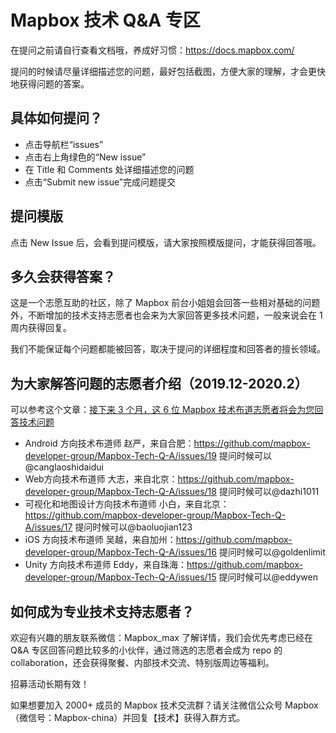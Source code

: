 # Mapbox 技术 Q&A 专区
在提问之前请自行查看文档哦，养成好习惯：https://docs.mapbox.com/

提问的时候请尽量详细描述您的问题，最好包括截图，方便大家的理解，才会更快地获得问题的答案。

## 具体如何提问？
- 点击导航栏“issues”
- 点击右上角绿色的“New issue”
- 在 Title 和 Comments 处详细描述您的问题
- 点击“Submit new issue”完成问题提交

## 提问模版
点击 New Issue 后，会看到提问模版，请大家按照模版提问，才能获得回答哦。

## 多久会获得答案？
这是一个志愿互助的社区，除了 Mapbox 前台小姐姐会回答一些相对基础的问题外，不断增加的技术支持志愿者也会来为大家回答更多技术问题，一般来说会在 1 周内获得回复。

我们不能保证每个问题都能被回答，取决于提问的详细程度和回答者的擅长领域。

## 为大家解答问题的志愿者介绍（2019.12-2020.2）
可以参考这个文章：[接下来 3 个月，这 6 位 Mapbox 技术布道志愿者将会为您回答技术问题](https://mp.weixin.qq.com/s?__biz=MzIwNTU1MDM2Mg==&mid=2247488342&idx=3&sn=00858f23fe0a09dc0c39f7befd282664&chksm=972e7523a059fc35451ecfd979b4dc1fa279c8b092299030d79ff4292f5fc388beb2cebf28a7&token=574891553&lang=zh_CN#rd)

- Android 方向技术布道师 赵严，来自合肥：https://github.com/mapbox-developer-group/Mapbox-Tech-Q-A/issues/19 提问时候可以@canglaoshidaidui
- Web方向技术布道师 大志，来自北京：https://github.com/mapbox-developer-group/Mapbox-Tech-Q-A/issues/18 提问时候可以@dazhi1011 
- 可视化和地图设计方向技术布道师 小白，来自北京：https://github.com/mapbox-developer-group/Mapbox-Tech-Q-A/issues/17 提问时候可以@baoluojian123
- iOS 方向技术布道师 吴越，来自加州：https://github.com/mapbox-developer-group/Mapbox-Tech-Q-A/issues/16 提问时候可以@goldenlimit
- Unity 方向技术布道师 Eddy，来自珠海：https://github.com/mapbox-developer-group/Mapbox-Tech-Q-A/issues/15 提问时候可以@eddywen

## 如何成为专业技术支持志愿者？
欢迎有兴趣的朋友联系微信：Mapbox_max 了解详情，我们会优先考虑已经在 Q&A 专区回答问题比较多的小伙伴，通过筛选的志愿者会成为 repo 的 collaboration，还会获得聚餐、内部技术交流、特别版周边等福利。

招募活动长期有效！

如果想要加入 2000+ 成员的 Mapbox 技术交流群？请关注微信公众号 Mapbox（微信号：Mapbox-china）并回复【技术】获得入群方式。
